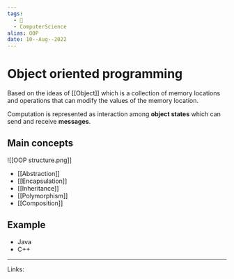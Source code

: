 ```yaml
---
tags:
  - 🌱
  - ComputerScience 
alias: OOP
date: 10--Aug--2022
---
```


# Object oriented programming

Based on the ideas of [[Object]] which is a collection of memory locations and operations that can modify the values of the memory location.

Computation is represented as interaction among **object states** which can send and receive **messages**.

## Main concepts
![[OOP structure.png]]

- [[Abstraction]]
- [[Encapsulation]]
- [[Inheritance]]
- [[Polymorphism]]
- [[Composition]]


## Example

- Java
- C++

---
Links: 